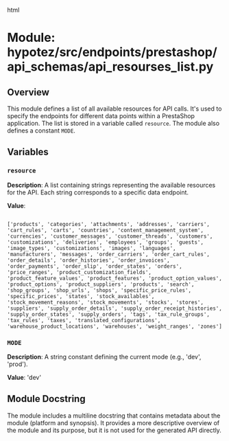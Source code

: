 html
<h1>Module: hypotez/src/endpoints/prestashop/api_schemas/api_resourses_list.py</h1>

<h2>Overview</h2>
<p>This module defines a list of all available resources for API calls. It's used to specify the endpoints for different data points within a PrestaShop application. The list is stored in a variable called <code>resource</code>.  The module also defines a constant <code>MODE</code>.</p>

<h2>Variables</h2>

<h3><code>resource</code></h3>

<p><strong>Description</strong>: A list containing strings representing the available resources for the API.  Each string corresponds to a specific data endpoint.</p>

<p><strong>Value</strong>:</p>
<pre><code>
['products', 'categories', 'attachments', 'addresses', 'carriers', 'cart_rules', 'carts', 'countries', 'content_management_system', 'currencies', 'customer_messages', 'customer_threads', 'customers', 'customizations', 'deliveries', 'employees', 'groups', 'guests', 'image_types', 'customizations', 'images', 'languages', 'manufacturers', 'messages', 'order_carriers', 'order_cart_rules', 'order_details', 'order_histories', 'order_invoices', 'order_payments', 'order_slip', 'order_states', 'orders', 'price_ranges', 'product_customization_fields', 'product_feature_values', 'product_features', 'product_option_values', 'product_options', 'product_suppliers', 'products', 'search', 'shop_groups', 'shop_urls', 'shops', 'specific_price_rules', 'specific_prices', 'states', 'stock_availables', 'stock_movement_reasons', 'stock_movements', 'stocks', 'stores', 'suppliers', 'supply_order_details', 'supply_order_receipt_histories', 'supply_order_states', 'supply_orders', 'tags', 'tax_rule_groups', 'tax_rules', 'taxes', 'translated_configurations', 'warehouse_product_locations', 'warehouses', 'weight_ranges', 'zones']
</code></pre>

<h3><code>MODE</code></h3>

<p><strong>Description</strong>: A string constant defining the current mode (e.g., 'dev', 'prod').</p>

<p><strong>Value</strong>: 'dev'</p>

<h2>Module Docstring</h2>
<p>The module includes a multiline docstring that contains metadata about the module (platform and synopsis). It provides a more descriptive overview of the module and its purpose, but it is not used for the generated API directly.</p>